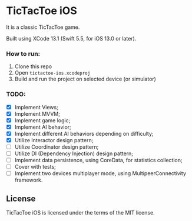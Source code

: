 # TicTacToe iOS

It is a classic TicTacToe game.

Built using XCode 13.1 (Swift 5.5, for iOS 13.0 or later).

### How to run:

1. Clone this repo
1. Open `tictactoe-ios.xcodeproj`
1. Build and run the project on selected device (or simulator)

### TODO:
- [x] Implement Views;
- [x] Implement MVVM;
- [x] Implement game logic;
- [x] Implement AI behavior;
- [x] Implement different AI behaviors depending on difficulty;
- [x] Utilize Interactor design pattern;
- [ ] Utilize Coordinator design pattern;
- [ ] Utilize DI (Dependency Injection) design pattern;
- [ ] Implement data persistence, using CoreData, for statistics collection;
- [ ] Cover with tests;
- [ ] Implement two devices multiplayer mode, using MultipeerConnectivity framework.

## License

TicTacToe iOS is licensed under the terms of the MIT license.
